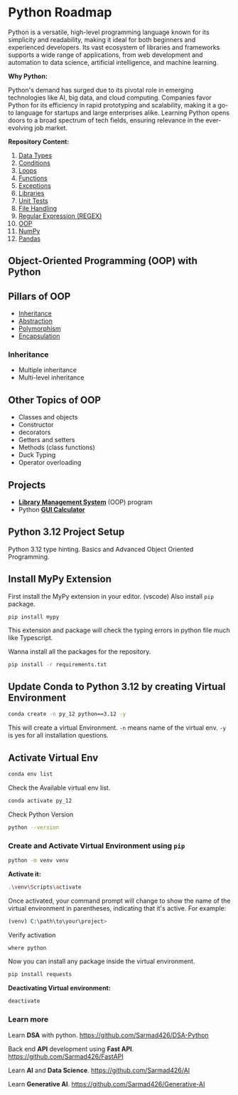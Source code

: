 # Python Roadmap

Python is a versatile, high-level programming language known for its simplicity and readability, making it ideal for both beginners and experienced developers. Its vast ecosystem of libraries and frameworks supports a wide range of applications, from web development and automation to data science, artificial intelligence, and machine learning.

**Why Python:**

Python's demand has surged due to its pivotal role in emerging technologies like AI, big data, and cloud computing. Companies favor Python for its efficiency in rapid prototyping and scalability, making it a go-to language for startups and large enterprises alike. Learning Python opens doors to a broad spectrum of tech fields, ensuring relevance in the ever-evolving job market.

**Repository Content:**

1. [Data Types](/1-Data-types/)
2. [Conditions](/2-Conditions)
3. [Loops](/2A-Loops/)
4. [Functions](/3-Functions/)
5. [Exceptions](/4-Exceptions/)
6. [Libraries](/5-Libraries/)
7. [Unit Tests](/5A-unit-tests/)
8. [File Handling](/6-File-IO/)
9. [Regular Expression (REGEX)](/6A-Regex/)
10. [OOP](/7-OOP/)
11. [NumPy](/8-Numpy/)
12. [Pandas](/9-Pandas/)

## Object-Oriented Programming (OOP) with Python

## Pillars of OOP

- [Inheritance](/7-OOP/inheritance/)
- [Abstraction](/7-OOP/Abstraction/)
- [Polymorphism](/7-OOP/Polymorphism)
- [Encapsulation](/7-OOP/Encapsulation)

### Inheritance

- Multiple inheritance
- Multi-level inheritance

## Other Topics of OOP

- Classes and objects
- Constructor
- decorators
- Getters and setters
- Methods (class functions)
- Duck Typing
- Operator overloading

## Projects

- **[Library Management System](/Final-project/)** (OOP) program
- Python **[GUI Calculator](/GUI-calculator/)**

## Python 3.12 Project Setup

Python 3.12 type hinting. Basics and Advanced Object Oriented Programming.

## Install MyPy Extension

First install the MyPy extension in your editor. (vscode)
Also install `pip` package.

``` pip
pip install mypy
```

This extension and package will check the typing errors in python file much like Typescript.

Wanna install all the packages for the repository.

```bash
pip install -r requirements.txt
```

## Update Conda to Python 3.12 by creating Virtual Environment

```bash
conda create -n py_12 python==3.12 -y
```

This will create a virtual Environment.
`-n` means name of the virtual env.
`-y` is yes for all installation questions.

## Activate Virtual Env

```bash
conda env list
```

Check the Available virtual env list.

```bash
conda activate py_12
```

Check Python Version

```bash
python --version
```

### Create and Activate Virtual Environment using `pip`

```bash
python -m venv venv
```

**Activate it:**

```bash
.\venv\Scripts\activate
```

Once activated, your command prompt will change to show the name of the virtual environment in parentheses, indicating that it's active. For example:

```bash
(venv) C:\path\to\your\project>
```

Verify activation

```bash
where python
```

Now you can install any package inside the virtual environment.

```bash
pip install requests
```

**Deactivating Virtual environment:**

```bash
deactivate
```

### Learn more

Learn **DSA** with python. <https://github.com/Sarmad426/DSA-Python>

Back end **API** development using **Fast API**. <https://github.com/Sarmad426/FastAPI>

Learn **AI** and **Data Science**. <https://github.com/Sarmad426/AI>

Learn **Generative AI**. <https://github.com/Sarmad426/Generative-AI>
